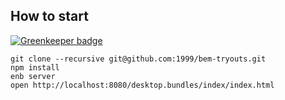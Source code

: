 ## How to start

[![Greenkeeper badge](https://badges.greenkeeper.io/1999/bem-tryouts.svg)](https://greenkeeper.io/)

```
git clone --recursive git@github.com:1999/bem-tryouts.git
npm install
enb server
open http://localhost:8080/desktop.bundles/index/index.html
```
